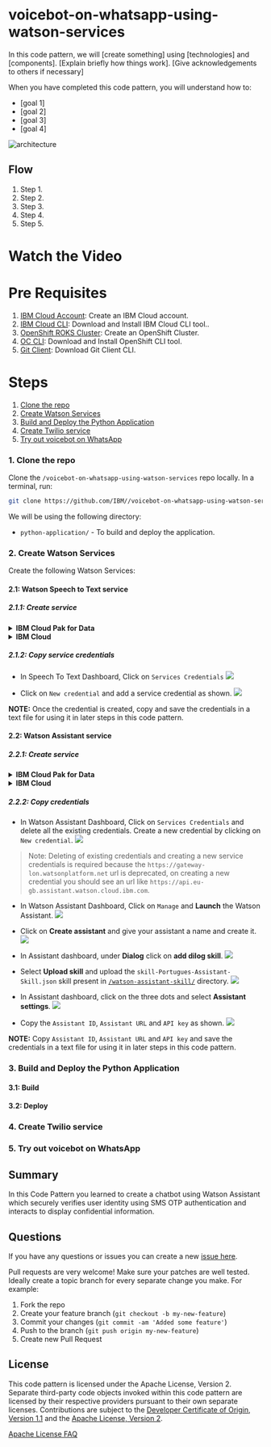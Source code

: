# voicebot-on-whatsapp-using-watson-services

In this code pattern, we will [create something] using [technologies] and [components]. [Explain briefly how things work]. [Give acknowledgements to others if necessary]

When you have completed this code pattern, you will understand how to:

* [goal 1]
* [goal 2]
* [goal 3]
* [goal 4]

<!--add an image in this path-->
![architecture](doc/source/images/Architecture.png)

<!--Optionally, add flow steps based on the architecture diagram-->
## Flow

1. Step 1.
2. Step 2.
3. Step 3.
4. Step 4.
5. Step 5.

<!--Optionally, update this section when the video is created-->
# Watch the Video

<!-- [![video](http://img.youtube.com/vi/Jxi7U7VOMYg/0.jpg)](https://www.youtube.com/watch?v=Jxi7U7VOMYg) -->

# Pre Requisites

1. [IBM Cloud Account](https://cloud.ibm.com/registration): Create an IBM Cloud account.
2. [IBM Cloud CLI](https://cloud.ibm.com/docs/cli?topic=cloud-cli-getting-started&locale=en-US): Download and Install IBM Cloud CLI tool..
3. [OpenShift ROKS Cluster](https://cloud.ibm.com/kubernetes/catalog/create?platformType=openshift): Create an OpenShift Cluster.
4. [OC CLI](https://docs.openshift.com/container-platform/4.6/cli_reference/openshift_cli/getting-started-cli.html): Download and Install OpenShift CLI tool.
5. [Git Client](https://git-scm.com/downloads): Download Git Client CLI.

# Steps

1. [Clone the repo](#1-clone-the-repo)
2. [Create Watson Services](#2-create-watson-services)
3. [Build and Deploy the Python Application](#3-build-and-deploy-the-python-application)
4. [Create Twilio service](#4-create-twilio-service)
5. [Try out voicebot on WhatsApp](#5-try-out-voicebot-on-whatsapp)

### 1. Clone the repo

Clone the `/voicebot-on-whatsapp-using-watson-services` repo locally. In a terminal, run:

```bash
git clone https://github.com/IBM//voicebot-on-whatsapp-using-watson-services.git
```
We will be using the following directory:

- `python-application/` - To build and deploy the application.

### 2. Create Watson Services

Create the following Watson Services:
#### 2.1: Watson Speech to Text service
##### 2.1.1: Create service
<details><summary><b>IBM Cloud Pak for Data</b></summary>

- On Cloud Pak for Data, go to the **Service catalog** and deploy Watson Speech To Text Service, by clicking on the `Deploy` and following the instructions.
![Speech-to-text-service-cp4d](doc/source/images/stt-service-cp4d.png)
</details>

<details><summary><b>IBM Cloud</b></summary>

- On IBM Cloud, create a [Watson Speech To Text Service](https://cloud.ibm.com/catalog/services/speech-to-text), under `Select a pricing plan` select `Lite` and click on `create` as shown.
![Speech-to-text-service](doc/source/images/stt-service.png)
</details>

##### 2.1.2: Copy service credentials
- In Speech To Text Dashboard, Click on `Services Credentials`
![](doc/source/images/service-credentials.png)

- Click on `New credential` and add a service credential as shown. 
![](doc/source/images/create-stt-credentials.gif)

**NOTE:** Once the credential is created, copy and save the credentials in a text file for using it in later steps in this code pattern.

#### 2.2: Watson Assistant service
##### 2.2.1: Create service
<details><summary><b>IBM Cloud Pak for Data</b></summary>

- On Cloud Pak for Data, go to the **Service catalog** and deploy Watson Assistant Service by clicking on the `Deploy` and following the instructions.
![assistant-service-cp4d](doc/source/images/wa-service-cp4d.png)

</details>

<details><summary><b>IBM Cloud</b></summary>

- On IBM Cloud, create a [Watson Assistant Service](https://cloud.ibm.com/catalog/services/speech-to-text), under `Select a pricing plan` select `Lite` and click on `create` as shown.
![assistant-service](doc/source/images/wa-service.png)
</details>

##### 2.2.2: Copy credentials

- In Watson Assistant Dashboard, Click on `Services Credentials` and delete all the existing credentials. Create a new credential by clicking on `New credential`.
![](doc/source/images/wa-service-creds.png)

>Note: Deleting of existing credentials and creating a new service credentials is required because the `https://gateway-lon.watsonplatform.net` url is deprecated, on creating a new credential you should see an url like `https://api.eu-gb.assistant.watson.cloud.ibm.com`.

- In Watson Assistant Dashboard, Click on `Manage` and **Launch** the Watson Assistant.
![](doc/source/images/wa-assistant.png)

- Click on **Create assistant** and give your assistant a name and create it.
![](doc/source/images/create-assistant.png)

- In Assistant dashboard, under **Dialog** click on **add dilog skill**.
![](doc/source/images/create-dilog.png)

- Select **Upload skill** and upload the `skill-Portugues-Assistant-Skill.json` skill present in [`/watson-assistant-skill/`](watson-assistant-skill/) directory.
![](doc/source/images/upload-skill.png)

- In Assistant dashboard, click on the three dots and select **Assistant settings**.
![](doc/source/images/three-dots.png)

- Copy the `Assistant ID`, `Assistant URL` and `API key` as shown.
![](doc/source/images/wa-creds.png)

**NOTE:** Copy `Assistant ID`, `Assistant URL` and `API key` and save the credentials in a text file for using it in later steps in this code pattern.

### 3. Build and Deploy the Python Application

#### 3.1: Build
#### 3.2: Deploy

### 4. Create Twilio service

### 5. Try out voicebot on WhatsApp


## Summary
In this Code Pattern you learned to create a chatbot using Watson Assistant which securely verifies user identity using SMS OTP authentication and interacts to display confidential information.


## Questions

If you have any questions or issues you can create a new [issue here](https://github.com/IBM/voicebot-on-whatsapp-using-watson-services/issues).

Pull requests are very welcome! Make sure your patches are well tested.
Ideally create a topic branch for every separate change you make. For
example:

1. Fork the repo
2. Create your feature branch (`git checkout -b my-new-feature`)
3. Commit your changes (`git commit -am 'Added some feature'`)
4. Push to the branch (`git push origin my-new-feature`)
5. Create new Pull Request

## License

This code pattern is licensed under the Apache License, Version 2. Separate third-party code objects invoked within this code pattern are licensed by their respective providers pursuant to their own separate licenses. Contributions are subject to the [Developer Certificate of Origin, Version 1.1](https://developercertificate.org/) and the [Apache License, Version 2](https://www.apache.org/licenses/LICENSE-2.0.txt).

[Apache License FAQ](https://www.apache.org/foundation/license-faq.html#WhatDoesItMEAN)
